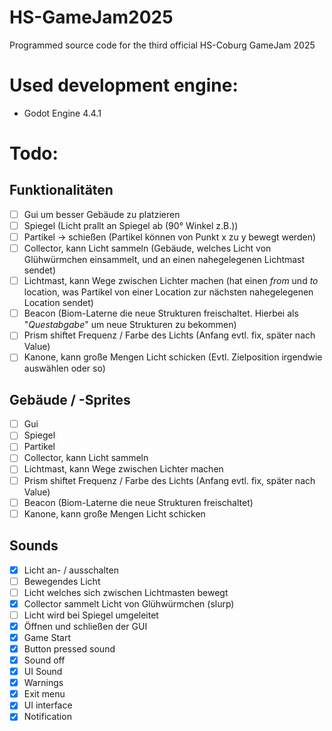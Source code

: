 # HS-GameJam2025
Programmed source code for the third official HS-Coburg GameJam 2025


# Used development engine:
- Godot Engine 4.4.1

# Todo:
## Funktionalitäten
- [ ] Gui um besser Gebäude zu platzieren 
- [ ] Spiegel (Licht prallt an Spiegel ab (90° Winkel z.B.))
- [ ] Partikel -> schießen (Partikel können von Punkt x zu y bewegt werden)
- [ ] Collector, kann Licht sammeln (Gebäude, welches Licht von Glühwürmchen einsammelt, und an einen nahegelegenen Lichtmast sendet)
- [ ] Lichtmast, kann Wege zwischen Lichter machen (hat einen *from* und *to* location, was Partikel von einer Location zur nächsten nahegelegenen Location sendet)
- [ ] Beacon (Biom-Laterne die neue Strukturen freischaltet. Hierbei als "*Questabgabe*" um neue Strukturen zu bekommen)
- [ ] Prism shiftet Frequenz / Farbe des Lichts (Anfang evtl. fix, später nach Value)
- [ ] Kanone, kann große Mengen Licht schicken (Evtl. Zielposition irgendwie auswählen oder so)

## Gebäude / -Sprites
- [ ] Gui 
- [ ] Spiegel
- [ ] Partikel
- [ ] Collector, kann Licht sammeln
- [ ] Lichtmast, kann Wege zwischen Lichter machen
- [ ] Prism shiftet Frequenz / Farbe des Lichts (Anfang evtl. fix, später nach Value)
- [ ] Beacon (Biom-Laterne die neue Strukturen freischaltet)
- [ ] Kanone, kann große Mengen Licht schicken

## Sounds
- [x] Licht an- / ausschalten
- [ ] Bewegendes Licht
- [ ] Licht welches sich zwischen Lichtmasten bewegt
- [x] Collector sammelt Licht von Glühwürmchen (slurp)
- [ ] Licht wird bei Spiegel umgeleitet
- [x] Öffnen und schließen der GUI
- [x] Game Start
- [x] Button pressed sound
- [x] Sound off
- [x] UI Sound 
- [x] Warnings
- [x] Exit menu
- [x] UI interface 
- [x] Notification

